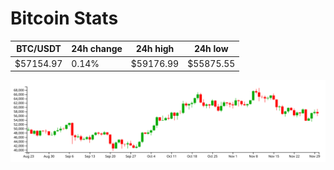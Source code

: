 # Bitcoin Stats

BTC/USDT|24h change|24h high|24h low|
|---|---|---|---|
|$57154.97|0.14%|$59176.99|$55875.55|

<img src="./chart.svg">
